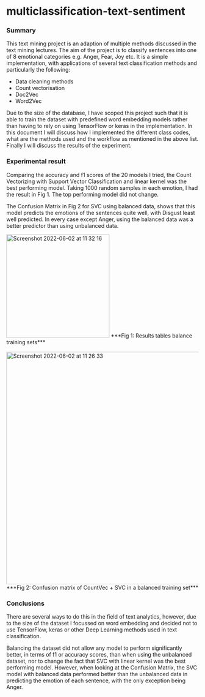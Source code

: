 # multiclassification-text-sentiment

### Summary
This text mining project is an adaption of multiple methods discussed in the text mining lectures. The aim of the project is to classify sentences into one of 8 emotional categories e.g. Anger, Fear, Joy etc. It is a simple implementation, with applications of several text classification methods and particularly the following: 

* Data cleaning methods
* Count vectorisation
* Doc2Vec
* Word2Vec

Due to the size of the database, I have scoped this project such that it is able to train the dataset with predefined word embedding models rather than having to rely on using TensorFlow or keras in the implementation. In this document I will discuss how I implemented the different class codes, what are the methods used and the workflow as mentioned in the above list. Finally I will discuss the results of the experiment.

### Experimental result
Comparing the accuracy and f1 scores of the 20 models I tried, the Count Vectorizing with Support Vector Classification and linear kernel was the best performing model. Taking 1000 random samples in each emotion, I had the result in Fig 1. The top performing model did not change.

The Confusion Matrix in Fig 2 for SVC using balanced data, shows that this model predicts the emotions of the sentences quite well, with Disgust least well predicted. In every case except Anger, using the balanced data was a better predictor than using unbalanced data.

<img width="270" alt="Screenshot 2022-06-02 at 11 32 16" src="https://user-images.githubusercontent.com/1595062/171611333-d2c8701d-f808-4611-aa07-ba8ab4967b51.png">
***Fig 1: Results tables balance training sets***
<br/><br/>


<img width="607" alt="Screenshot 2022-06-02 at 11 26 33" src="https://user-images.githubusercontent.com/1595062/171611425-bf45a1d5-6c47-4434-af28-434c45b2787c.png">
***Fig 2: Confusion matrix of CountVec + SVC in a balanced training set***

  
### Conclusions
There are several ways to do this in the field of text analytics, however, due to the size of the dataset I focussed on word embedding and decided not to use TensorFlow, keras or other Deep Learning methods used in text classification. 

Balancing the dataset did not allow any model to perform significantly better, in terms of f1 or accuracy scores, than when using the unbalanced dataset, nor to change the fact that SVC with linear kernel was the best performing model. However, when looking at the Confusion Matrix, the SVC model with balanced data performed better than the unbalanced data in predicting the emotion of each sentence, with the only exception being Anger. 
